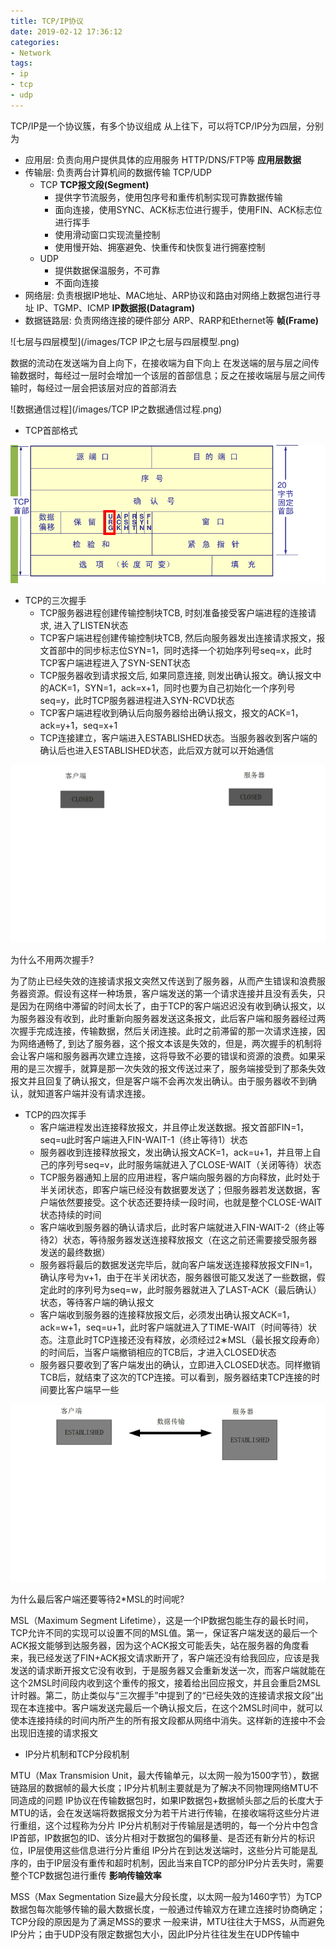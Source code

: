 ```yaml
---
title: TCP/IP协议
date: 2019-02-12 17:36:12
categories: 
- Network
tags:
- ip
- tcp
- udp
---
```


TCP/IP是一个协议簇，有多个协议组成
从上往下，可以将TCP/IP分为四层，分别为

- 应用层: 负责向用户提供具体的应用服务 HTTP/DNS/FTP等 **应用层数据**
- 传输层: 负责两台计算机间的数据传输 TCP/UDP
  - TCP **TCP报文段(Segment)**
    - 提供字节流服务，使用包序号和重传机制实现可靠数据传输
    - 面向连接，使用SYNC、ACK标志位进行握手，使用FIN、ACK标志位进行挥手
    - 使用滑动窗口实现流量控制
    - 使用慢开始、拥塞避免、快重传和快恢复进行拥塞控制
  - UDP
    - 提供数据保温服务，不可靠
    - 不面向连接
- 网络层: 负责根据IP地址、MAC地址、ARP协议和路由对网络上数据包进行寻址 IP、TGMP、ICMP **IP数据报(Datagram)**
- 数据链路层: 负责网络连接的硬件部分 ARP、RARP和Ethernet等 **帧(Frame)**

![七层与四层模型](/images/TCP IP之七层与四层模型.png)

数据的流动在发送端为自上向下，在接收端为自下向上
在发送端的层与层之间传输数据时，每经过一层时会增加一个该层的首部信息；反之在接收端层与层之间传输时，每经过一层会把该层对应的首部消去

![数据通信过程](/images/TCP IP之数据通信过程.png)

- TCP首部格式

![TCP首部](/images/TCP首部格式.png)

- TCP的三次握手
  - TCP服务器进程创建传输控制块TCB, 时刻准备接受客户端进程的连接请求, 进入了LISTEN状态
  - TCP客户端进程创建传输控制块TCB, 然后向服务器发出连接请求报文，报文首部中的同步标志位SYN=1，同时选择一个初始序列号seq=x，此时TCP客户端进程进入了SYN-SENT状态
  - TCP服务器收到请求报文后, 如果同意连接, 则发出确认报文。确认报文中的ACK=1，SYN=1，ack=x+1，同时也要为自己初始化一个序列号seq=y，此时TCP服务器进程进入SYN-RCVD状态
  - TCP客户端进程收到确认后向服务器给出确认报文，报文的ACK=1，ack=y+1，seq=x+1
  - TCP连接建立，客户端进入ESTABLISHED状态。当服务器收到客户端的确认后也进入ESTABLISHED状态，此后双方就可以开始通信

![TCP三次握手](/images/TCP三次握手.gif)

为什么不用两次握手?

为了防止已经失效的连接请求报文突然又传送到了服务器，从而产生错误和浪费服务器资源。假设有这样一种场景，客户端发送的第一个请求连接并且没有丢失，只是因为在网络中滞留的时间太长了，由于TCP的客户端迟迟没有收到确认报文，以为服务器没有收到，此时重新向服务器发送这条报文，此后客户端和服务器经过两次握手完成连接，传输数据，然后关闭连接。此时之前滞留的那一次请求连接，因为网络通畅了, 到达了服务器，这个报文本该是失效的，但是，两次握手的机制将会让客户端和服务器再次建立连接，这将导致不必要的错误和资源的浪费。如果采用的是三次握手，就算是那一次失效的报文传送过来了，服务端接受到了那条失效报文并且回复了确认报文，但是客户端不会再次发出确认。由于服务器收不到确认，就知道客户端并没有请求连接。

- TCP的四次挥手
  - 客户端进程发出连接释放报文，并且停止发送数据。报文首部FIN=1，seq=u此时客户端进入FIN-WAIT-1（终止等待1）状态
  - 服务器收到连接释放报文，发出确认报文ACK=1，ack=u+1，并且带上自己的序列号seq=v，此时服务端就进入了CLOSE-WAIT（关闭等待）状态
  - TCP服务器通知上层的应用进程，客户端向服务器的方向释放，此时处于半关闭状态，即客户端已经没有数据要发送了；但服务器若发送数据，客户端依然要接受。这个状态还要持续一段时间，也就是整个CLOSE-WAIT状态持续的时间
  - 客户端收到服务器的确认请求后，此时客户端就进入FIN-WAIT-2（终止等待2）状态，等待服务器发送连接释放报文（在这之前还需要接受服务器发送的最终数据）
  - 服务器将最后的数据发送完毕后，就向客户端发送连接释放报文FIN=1，确认序号为v+1，由于在半关闭状态，服务器很可能又发送了一些数据，假定此时的序列号为seq=w，此时服务器就进入了LAST-ACK（最后确认）状态，等待客户端的确认报文
  - 客户端收到服务器的连接释放报文后，必须发出确认报文ACK=1，ack=w+1，seq=u+1，此时客户端就进入了TIME-WAIT（时间等待）状态。注意此时TCP连接还没有释放，必须经过2∗MSL（最长报文段寿命）的时间后，当客户端撤销相应的TCB后，才进入CLOSED状态
  - 服务器只要收到了客户端发出的确认，立即进入CLOSED状态。同样撤销TCB后，就结束了这次的TCP连接。可以看到，服务器结束TCP连接的时间要比客户端早一些

![TCP四次挥手](/images/TCP四次挥手.gif)

为什么最后客户端还要等待2*MSL的时间呢?

MSL（Maximum Segment Lifetime），这是一个IP数据包能生存的最长时间，TCP允许不同的实现可以设置不同的MSL值。第一，保证客户端发送的最后一个ACK报文能够到达服务器，因为这个ACK报文可能丢失，站在服务器的角度看来，我已经发送了FIN+ACK报文请求断开了，客户端还没有给我回应，应该是我发送的请求断开报文它没有收到，于是服务器又会重新发送一次，而客户端就能在这个2MSL时间段内收到这个重传的报文，接着给出回应报文，并且会重启2MSL计时器。第二，防止类似与“三次握手”中提到了的“已经失效的连接请求报文段”出现在本连接中。客户端发送完最后一个确认报文后，在这个2MSL时间中，就可以使本连接持续的时间内所产生的所有报文段都从网络中消失。这样新的连接中不会出现旧连接的请求报文

- IP分片机制和TCP分段机制

MTU（Max Transmision Unit，最大传输单元，以太网一般为1500字节），数据链路层的数据帧的最大长度；IP分片机制主要就是为了解决不同物理网络MTU不同造成的问题
IP协议在传输数据包时，如果IP数据包+数据帧头部之后的长度大于MTU的话，会在发送端将数据报文分为若干片进行传输，在接收端将这些分片进行重组，这个过程称为分片
IP分片机制对于传输层是透明的，每一个分片中包含IP首部，IP数据包的ID、该分片相对于数据包的偏移量、是否还有新分片的标识位，IP层使用这些信息进行分片重组
IP分片在到达发送端时，这些分片可能是乱序的，由于IP层没有重传和超时机制，因此当来自TCP的部分IP分片丢失时，需要整个TCP数据包进行重传 **影响传输效率**

MSS（Max Segmentation Size最大分段长度，以太网一般为1460字节）为TCP数据包每次能够传输的最大数据长度，一般通过传输双方在建立连接时协商确定；TCP分段的原因是为了满足MSS的要求
一般来讲，MTU往往大于MSS，从而避免IP分片；由于UDP没有限定数据包大小，因此IP分片往往发生在UDP传输中